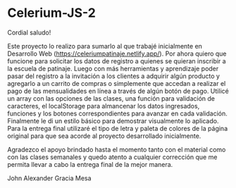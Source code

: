 # Celerium-JS-2
Cordial saludo!

Este proyecto lo realizo para sumarlo al que trabajé inicialmente en Desarrollo Web (https://celeriumpatinaje.netlify.app/).  Por ahora quiero que funcione para solicitar los datos de registro a quienes se quieran inscribir a la escuela de patinaje.  Luego con más herramientas y aprendizaje poder pasar del registro a la invitación a los clientes a adquirir algún producto y agregarlo a un carrito de compras o simplemente que accedan a realizar el pago de las mensualidades en línea a través de algún botón de pago.
Utilicé un array con las opciones de las clases, una función para validación de caracteres, el localStorage para almancenar los datos ingresados, funciones y los botones correspondientes para avanzar en cada validación.  Finalmente le di un estilo básico para demostrar visualmente lo aplicado.  Para la entrega final utilizaré el tipo de letra y paleta de colores de la página original para que sea acorde al proyecto desarrollado inicialmente.

Agradezco el apoyo brindado hasta el momento tanto con el material como con las clases semanales y quedo atento a cualquier corrección que me permita llevar a cabo la entrega final de la mejor manera.

John Alexander Gracia Mesa
